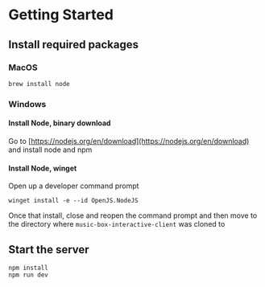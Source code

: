 # Getting Started

## Install required packages

### MacOS

```
brew install node
```

### Windows

#### Install Node, binary download

Go to [https://nodejs.org/en/download](https://nodejs.org/en/download) and install node and npm

#### Install Node, winget

Open up a developer command prompt

```
winget install -e --id OpenJS.NodeJS
```

Once that install, close and reopen the command prompt and then move to the directory where `music-box-interactive-client` was cloned to

## Start the server

```
npm install
npm run dev
```
